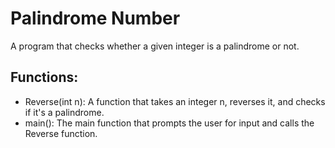 # Palindrome Number

A program that checks whether a given integer is a palindrome or not.

## Functions:
  -  Reverse(int n): A function that takes an integer n, reverses it, and checks if it's a palindrome.
  -  main(): The main function that prompts the user for input and calls the Reverse function.
